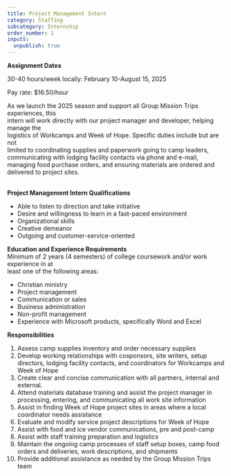 ```yaml
---
title: Project Management Intern
category: Staffing
subcategory: Internship
order_number: 1
inputs:
  unpublish: true
---
```

**Assignment Dates**

30-40 hours/week locally: February 10-August 15, 2025

Pay rate: $16.50/hour

As we launch the 2025 season and support all Group Mission Trips experiences, this<br>intern will work directly with our project manager and developer, helping manage the<br>logistics of Workcamps and Week of Hope. Specific duties include but are not<br>limited to coordinating supplies and paperwork going to camp leaders, communicating with lodging facility contacts via phone and e-mail, managing food purchase orders, and ensuring materials are ordered and delivered to project sites.<br>&nbsp;

**Project Management Intern Qualifications**

* Able to listen to direction and take initiative
* Desire and willingness to learn in a fast-paced environment
* Organizational skills
* Creative demeanor
* Outgoing and customer-service-oriented

**Education and Experience Requirements**<br>Minimum of 2 years (4 semesters) of college coursework and/or work experience in at<br>least one of the following areas:

* Christian ministry
* Project management
* Communication or sales
* Business administration
* Non-profit management
* Experience with Microsoft products, specifically Word and Excel

**Responsibilities**

1. Assess camp supplies inventory and order necessary supplies
2. Develop working relationships with cosponsors, site writers, setup directors, lodging facility contacts, and coordinators for Workcamps and Week of Hope
3. Create clear and concise communication with all partners, internal and external.
4. Attend materials database training and assist the project manager in processing, entering, and communicating all work site information
5. Assist in finding Week of Hope project sites in areas where a local coordinator needs assistance
6. Evaluate and modify service project descriptions for Week of Hope
7. Assist with food and ice vendor communications, pre and post-camp
8. Assist with staff training preparation and logistics
9. Maintain the ongoing camp processes of staff setup boxes, camp food orders and deliveries, work descriptions, and shipments
10. Provide additional assistance as needed by the Group Mission Trips team